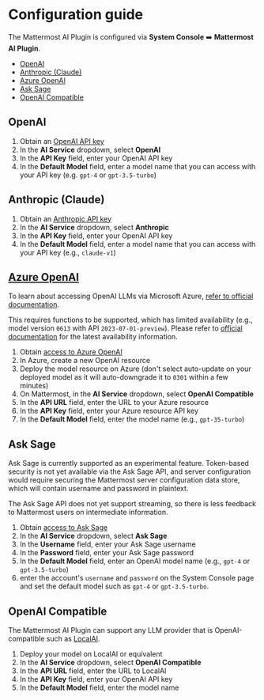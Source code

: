 # Configuration guide

The Mattermost AI Plugin is configured via **System Console** ➡️ **Mattermost AI Plugin**.

- [OpenAI](#openai)
- [Anthropic (Claude)](#anthropic-claude)
- [Azure OpenAI](#azure-openai)
- [Ask Sage](#ask-sage)
- [OpenAI Compatible](#openai-compatible)

## OpenAI

1. Obtain an [OpenAI API key](https://platform.openai.com/account/api-keys)
1. In the **AI Service** dropdown, select **OpenAI**
1. In the **API Key** field, enter your OpenAI API key
1. In the **Default Model** field, enter a model name that you can access with your API key (e.g. `gpt-4` or `gpt-3.5-turbo`)

## Anthropic (Claude)

1. Obtain an [Anthropic API key](https://console.anthropic.com/account/keys)
1. In the **AI Service** dropdown, select **Anthropic**
1. In the **API Key** field, enter your OpenAI API key
1. In the **Default Model** field, enter a model name that you can access with your API key (e.g., `claude-v1`)

## [Azure OpenAI](https://learn.microsoft.com/en-us/azure/ai-services/openai/overview)

To learn about accessing OpenAI LLMs via Microsoft Azure, [refer to official documentation](https://learn.microsoft.com/en-us/azure/ai-services/openai/overview).

This requires functions to be supported, which has limited availability (e.g., model version `0613` with API `2023-07-01-preview`). Please refer to [official documentation](https://learn.microsoft.com/en-us/azure/ai-services/openai/concepts/models) for the latest availability information.

1. Obtain [access to Azure OpenAI](https://learn.microsoft.com/en-us/azure/ai-services/openai/overview#how-do-i-get-access-to-azure-openai)
1. In Azure, create a new OpenAI resource
1. Deploy the model resource on Azure (don't select auto-update on your deployed model as it will auto-downgrade it to `0301` within a few minutes)
1. On Mattermost, in the **AI Service** dropdown, select **OpenAI Compatible**
1. In the **API URL** field, enter the URL to your Azure resource
1. In the **API Key** field, enter your Azure resource API key
1. In the **Default Model** field, enter the model name (e.g., `gpt-35-turbo`)

## Ask Sage

Ask Sage is currently supported as an experimental feature. Token-based security is not yet available via the Ask Sage API, and server configuration would require securing the Mattermost server configuration data store, which will contain username and password in plaintext.

The Ask Sage API does not yet support streaming, so there is less feedback to Mattermost users on intermediate information.

1. Obtain [access to Ask Sage](https://asksage.ai)
1. In the **AI Service** dropdown, select **Ask Sage**
1. In the **Username** field, enter your Ask Sage username
1. In the **Password** field, enter your Ask Sage password
1. In the **Default Model** field, enter an OpenAI model name (e.g., `gpt-4` or `gpt-3.5-turbo`)
1. enter the account's `username` and `password` on the System Console page and set the default model such as `gpt-4` or `gpt-3.5-turbo`.

## OpenAI Compatible

The Mattermost AI Plugin can support any LLM provider that is OpenAI-compatible such as [LocalAI](https://github.com/go-skynet/LocalAI).

1. Deploy your model on LocalAI or equivalent
1. In the **AI Service** dropdown, select **OpenAI Compatible**
1. In the **API URL** field, enter the URL to LocalAI
1. In the **API Key** field, enter your OpenAI API key
1. In the **Default Model** field, enter the model name
